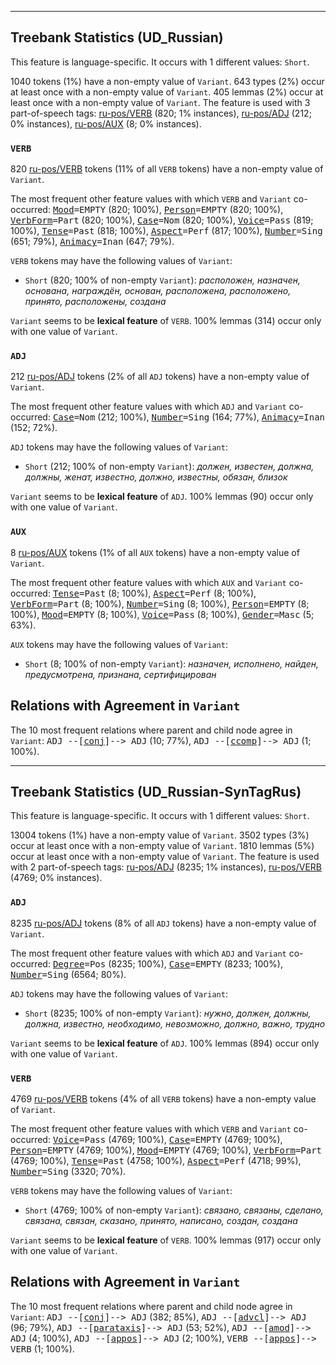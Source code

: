 

--------------------------------------------------------------------------------

## Treebank Statistics (UD_Russian)

This feature is language-specific.
It occurs with 1 different values: `Short`.

1040 tokens (1%) have a non-empty value of `Variant`.
643 types (2%) occur at least once with a non-empty value of `Variant`.
405 lemmas (2%) occur at least once with a non-empty value of `Variant`.
The feature is used with 3 part-of-speech tags: [ru-pos/VERB]() (820; 1% instances), [ru-pos/ADJ]() (212; 0% instances), [ru-pos/AUX]() (8; 0% instances).

### `VERB`

820 [ru-pos/VERB]() tokens (11% of all `VERB` tokens) have a non-empty value of `Variant`.

The most frequent other feature values with which `VERB` and `Variant` co-occurred: <tt><a href="Mood.html">Mood</a>=EMPTY</tt> (820; 100%), <tt><a href="Person.html">Person</a>=EMPTY</tt> (820; 100%), <tt><a href="VerbForm.html">VerbForm</a>=Part</tt> (820; 100%), <tt><a href="Case.html">Case</a>=Nom</tt> (820; 100%), <tt><a href="Voice.html">Voice</a>=Pass</tt> (819; 100%), <tt><a href="Tense.html">Tense</a>=Past</tt> (818; 100%), <tt><a href="Aspect.html">Aspect</a>=Perf</tt> (817; 100%), <tt><a href="Number.html">Number</a>=Sing</tt> (651; 79%), <tt><a href="Animacy.html">Animacy</a>=Inan</tt> (647; 79%).

`VERB` tokens may have the following values of `Variant`:

* `Short` (820; 100% of non-empty `Variant`): <em>расположен, назначен, основана, награждён, основан, расположена, расположено, принято, расположены, создана</em>

`Variant` seems to be **lexical feature** of `VERB`. 100% lemmas (314) occur only with one value of `Variant`.

### `ADJ`

212 [ru-pos/ADJ]() tokens (2% of all `ADJ` tokens) have a non-empty value of `Variant`.

The most frequent other feature values with which `ADJ` and `Variant` co-occurred: <tt><a href="Case.html">Case</a>=Nom</tt> (212; 100%), <tt><a href="Number.html">Number</a>=Sing</tt> (164; 77%), <tt><a href="Animacy.html">Animacy</a>=Inan</tt> (152; 72%).

`ADJ` tokens may have the following values of `Variant`:

* `Short` (212; 100% of non-empty `Variant`): <em>должен, известен, должна, должны, женат, известно, должно, известны, обязан, близок</em>

`Variant` seems to be **lexical feature** of `ADJ`. 100% lemmas (90) occur only with one value of `Variant`.

### `AUX`

8 [ru-pos/AUX]() tokens (1% of all `AUX` tokens) have a non-empty value of `Variant`.

The most frequent other feature values with which `AUX` and `Variant` co-occurred: <tt><a href="Tense.html">Tense</a>=Past</tt> (8; 100%), <tt><a href="Aspect.html">Aspect</a>=Perf</tt> (8; 100%), <tt><a href="VerbForm.html">VerbForm</a>=Part</tt> (8; 100%), <tt><a href="Number.html">Number</a>=Sing</tt> (8; 100%), <tt><a href="Person.html">Person</a>=EMPTY</tt> (8; 100%), <tt><a href="Mood.html">Mood</a>=EMPTY</tt> (8; 100%), <tt><a href="Voice.html">Voice</a>=Pass</tt> (8; 100%), <tt><a href="Gender.html">Gender</a>=Masc</tt> (5; 63%).

`AUX` tokens may have the following values of `Variant`:

* `Short` (8; 100% of non-empty `Variant`): <em>назначен, исполнено, найден, предусмотрена, признана, сертифицирован</em>

## Relations with Agreement in `Variant`

The 10 most frequent relations where parent and child node agree in `Variant`:
<tt>ADJ --[<a href="../dep/conj.html">conj</a>]--> ADJ</tt> (10; 77%),
<tt>ADJ --[<a href="../dep/ccomp.html">ccomp</a>]--> ADJ</tt> (1; 100%).



--------------------------------------------------------------------------------

## Treebank Statistics (UD_Russian-SynTagRus)

This feature is language-specific.
It occurs with 1 different values: `Short`.

13004 tokens (1%) have a non-empty value of `Variant`.
3502 types (3%) occur at least once with a non-empty value of `Variant`.
1810 lemmas (5%) occur at least once with a non-empty value of `Variant`.
The feature is used with 2 part-of-speech tags: [ru-pos/ADJ]() (8235; 1% instances), [ru-pos/VERB]() (4769; 0% instances).

### `ADJ`

8235 [ru-pos/ADJ]() tokens (8% of all `ADJ` tokens) have a non-empty value of `Variant`.

The most frequent other feature values with which `ADJ` and `Variant` co-occurred: <tt><a href="Degree.html">Degree</a>=Pos</tt> (8235; 100%), <tt><a href="Case.html">Case</a>=EMPTY</tt> (8233; 100%), <tt><a href="Number.html">Number</a>=Sing</tt> (6564; 80%).

`ADJ` tokens may have the following values of `Variant`:

* `Short` (8235; 100% of non-empty `Variant`): <em>нужно, должен, должны, должна, известно, необходимо, невозможно, должно, важно, трудно</em>

`Variant` seems to be **lexical feature** of `ADJ`. 100% lemmas (894) occur only with one value of `Variant`.

### `VERB`

4769 [ru-pos/VERB]() tokens (4% of all `VERB` tokens) have a non-empty value of `Variant`.

The most frequent other feature values with which `VERB` and `Variant` co-occurred: <tt><a href="Voice.html">Voice</a>=Pass</tt> (4769; 100%), <tt><a href="Case.html">Case</a>=EMPTY</tt> (4769; 100%), <tt><a href="Person.html">Person</a>=EMPTY</tt> (4769; 100%), <tt><a href="Mood.html">Mood</a>=EMPTY</tt> (4769; 100%), <tt><a href="VerbForm.html">VerbForm</a>=Part</tt> (4769; 100%), <tt><a href="Tense.html">Tense</a>=Past</tt> (4758; 100%), <tt><a href="Aspect.html">Aspect</a>=Perf</tt> (4718; 99%), <tt><a href="Number.html">Number</a>=Sing</tt> (3320; 70%).

`VERB` tokens may have the following values of `Variant`:

* `Short` (4769; 100% of non-empty `Variant`): <em>связано, связаны, сделано, связана, связан, сказано, принято, написано, создан, создана</em>

`Variant` seems to be **lexical feature** of `VERB`. 100% lemmas (917) occur only with one value of `Variant`.

## Relations with Agreement in `Variant`

The 10 most frequent relations where parent and child node agree in `Variant`:
<tt>ADJ --[<a href="../dep/conj.html">conj</a>]--> ADJ</tt> (382; 85%),
<tt>ADJ --[<a href="../dep/advcl.html">advcl</a>]--> ADJ</tt> (96; 79%),
<tt>ADJ --[<a href="../dep/parataxis.html">parataxis</a>]--> ADJ</tt> (53; 52%),
<tt>ADJ --[<a href="../dep/amod.html">amod</a>]--> ADJ</tt> (4; 100%),
<tt>ADJ --[<a href="../dep/appos.html">appos</a>]--> ADJ</tt> (2; 100%),
<tt>VERB --[<a href="../dep/appos.html">appos</a>]--> VERB</tt> (1; 100%).

